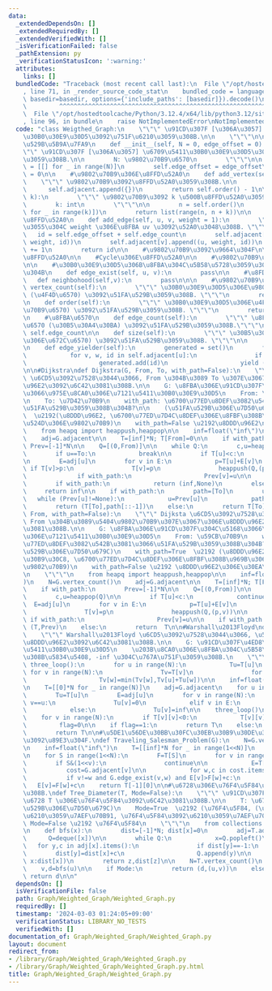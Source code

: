 ```yaml
---
data:
  _extendedDependsOn: []
  _extendedRequiredBy: []
  _extendedVerifiedWith: []
  _isVerificationFailed: false
  _pathExtension: py
  _verificationStatusIcon: ':warning:'
  attributes:
    links: []
  bundledCode: "Traceback (most recent call last):\n  File \"/opt/hostedtoolcache/Python/3.12.4/x64/lib/python3.12/site-packages/onlinejudge_verify/documentation/build.py\"\
    , line 71, in _render_source_code_stat\n    bundled_code = language.bundle(stat.path,\
    \ basedir=basedir, options={'include_paths': [basedir]}).decode()\n          \
    \         ^^^^^^^^^^^^^^^^^^^^^^^^^^^^^^^^^^^^^^^^^^^^^^^^^^^^^^^^^^^^^^^^^^^^^^^^^^^^^^^^^\n\
    \  File \"/opt/hostedtoolcache/Python/3.12.4/x64/lib/python3.12/site-packages/onlinejudge_verify/languages/python.py\"\
    , line 96, in bundle\n    raise NotImplementedError\nNotImplementedError\n"
  code: "class Weigthed_Graph:\n    \"\"\" \u91CD\u307F [\u306A\u3057] \u6709\u5411\
    \u30B0\u30E9\u30D5\u3092\u751F\u6210\u3059\u308B.\n\n    \"\"\"\n\n    #\u5165\
    \u529B\u5B9A\u7FA9\n    def __init__(self, N = 0, edge_offset = 0):\n        \"\
    \"\" \u91CD\u307F [\u306A\u3057] \u6709\u5411\u30B0\u30E9\u30D5\u3092\u751F\u6210\
    \u3059\u308B.\n\n        N: \u9802\u70B9\u6570\n        \"\"\"\n\n        self.adjacent\
    \ = [[] for _ in range(N)]\n        self.edge_offset = edge_offset\n        self.edge_count\
    \ = 0\n\n    #\u9802\u70B9\u306E\u8FFD\u52A0\n    def add_vertex(self):\n    \
    \    \"\"\" \u9802\u70B9\u3092\u8FFD\u52A0\u3059\u308B.\n\n        \"\"\"\n  \
    \      self.adjacent.append({})\n        return self.order() - 1\n\n    def add_vertices(self,\
    \ k):\n        \"\"\" \u9802\u70B9\u3092 k \u500B\u8FFD\u52A0\u3059\u308B.\n\n\
    \        k: int\n        \"\"\"\n\n        n = self.order()\n        self.adjacent.extend([{}\
    \ for _ in range(k)])\n        return list(range(n, n + k))\n\n    #\u8FBA\u306E\
    \u8FFD\u52A0\n    def add_edge(self, u, v, weight = 1):\n        \"\"\" \u91CD\
    \u3055\u304C weight \u306E\u8FBA uv \u3092\u52A0\u3048\u308B. \"\"\"\n\n     \
    \   id = self.edge_offset + self.edge_count\n        self.adjacent[u].append((v,\
    \ weight, id))\n        self.adjacent[v].append((u, weight, id))\n        self.edge_count\
    \ += 1\n        return id\n\n    #\u9802\u70B9\u3092\u9664\u304F\n\n    #Walk\u306E\
    \u8FFD\u52A0\n\n    #Cycle\u306E\u8FFD\u52A0\n\n    #\u9802\u70B9\u306E\u4EA4\u63DB\
    \n\n    #\u30B0\u30E9\u30D5\u306B\u8FBA\u304C\u5B58\u5728\u3059\u308B\u304B\u5426\
    \u304B\n    def edge_exist(self, u, v):\n        pass\n\n    #\u8FD1\u508D\n \
    \   def neighbohood(self,v):\n        pass\n\n\n    #\u9802\u70B9\u6570\n    def\
    \ vertex_count(self):\n        \"\"\" \u30B0\u30E9\u30D5\u306E\u9802\u70B9\u6570\
    \ (\u4F4D\u6570) \u3092\u51FA\u529B\u3059\u308B. \"\"\"\n        return len(self.adjacent)\n\
    \n    def order(self):\n        \"\"\" \u30B0\u30E9\u30D5\u306E\u4F4D\u6570 (\u9802\
    \u70B9\u6570) \u3092\u51FA\u529B\u3059\u308B. \"\"\"\n        return len(self.adjacent)\n\
    \n    #\u8FBA\u6570\n    def edge_count(self):\n        \"\"\" \u8FBA\u306E\u672C\
    \u6570 (\u30B5\u30A4\u30BA) \u3092\u51FA\u529B\u3059\u308B.\"\"\"\n\n        return\
    \ self.edge_count\n\n    def size(self):\n        \"\"\" \u30B5\u30A4\u30BA (\u8FBA\
    \u306E\u672C\u6570) \u3092\u51FA\u529B\u3059\u308B. \"\"\"\n\n        return self.edge_count\n\
    \n    def edge_yielder(self):\n        generated = set()\n        for u in range(self.order()):\n\
    \            for v, w, id in self.adjacent[u]:\n                if id not in generated:\n\
    \                    generated.add(id)\n                    yield (u, v, w, id)\n\
    \n\n#Dijkstra\ndef Dijkstra(G, From, To, with_path=False):\n    \"\"\" Dijksta\
    \ \u6CD5\u3092\u7528\u3044\u3066, From \u304B\u3089 To \u307E\u3067\u306E\u8DDD\
    \u96E2\u3092\u6C42\u3081\u308B.\n\n    G: \u8FBA\u306E\u91CD\u307F\u304C\u5168\
    \u3066\u975E\u8CA0\u306E\u7121\u5411\u30B0\u30E9\u30D5\n    From: \u59CB\u70B9\
    \n    To: \u7D42\u70B9\n    with_path: \u6700\u77ED\u8DEF\u3082\u542B\u3081\u3066\
    \u51FA\u529B\u3059\u308B\u304B?\n\n    (\u51FA\u529B\u306E\u7D50\u679C)\n    with_path=True\
    \  \u2192(\u8DDD\u96E2, \u6700\u77ED\u7D4C\u8DEF\u306E\u8FBF\u308B\u969B\u306E\
    \u524D\u306E\u9802\u70B9)\n    with_path=False \u2192\u8DDD\u96E2\n    \"\"\"\n\
    \    from heapq import heappush,heappop\n\n    inf=float(\"inf\")\n    N=G.vertex_count()\n\
    \    adj=G.adjacent\n\n    T=[inf]*N; T[From]=0\n\n    if with_path:\n       \
    \ Prev=[-1]*N\n\n    Q=[(0,From)]\n\n    while Q:\n        c,u=heappop(Q)\n\n\
    \        if u==To:\n            break\n\n        if T[u]<c:\n            continue\n\
    \n        E=adj[u]\n        for v in E:\n            p=T[u]+E[v]\n           \
    \ if T[v]>p:\n                T[v]=p\n                heappush(Q,(p,v))\n\n  \
    \              if with_path:\n                    Prev[v]=u\n\n    if T[To]==inf:\n\
    \        if with_path:\n            return (inf,None)\n        else:\n       \
    \     return inf\n\n    if with_path:\n        path=[To]\n        u=To\n     \
    \   while (Prev[u]!=None):\n            u=Prev[u]\n            path.append(u)\n\
    \        return (T[To],path[::-1])\n    else:\n        return T[To]\n\ndef Dijkstra_All(G,\
    \ From, with_path=False):\n    \"\"\" Dijksta \u6CD5\u3092\u7528\u3044\u3066,\
    \ From \u304B\u3089\u5404\u9802\u70B9\u307E\u3067\u306E\u8DDD\u96E2\u3092\u6C42\
    \u3081\u308B.\n\n    G: \u8FBA\u306E\u91CD\u307F\u304C\u5168\u3066\u975E\u8CA0\
    \u306E\u7121\u5411\u30B0\u30E9\u30D5\n    From: \u59CB\u70B9\n    with_path: \u6700\
    \u77ED\u8DEF\u3082\u542B\u3081\u3066\u51FA\u529B\u3059\u308B\u304B?\n\n    (\u51FA\
    \u529B\u306E\u7D50\u679C)\n    with_path=True  \u2192 (\u8DDD\u96E2\u306E\u30EA\
    \u30B9\u30C8, \u6700\u77ED\u7D4C\u8DEF\u306E\u8FBF\u308B\u969B\u306E\u524D\u306E\
    \u9802\u70B9)\n    with_path=False \u2192 \u8DDD\u96E2\u306E\u30EA\u30B9\u30C8\
    \n    \"\"\"\n    from heapq import heappush,heappop\n\n    inf=float(\"inf\"\
    )\n    N=G.vertex_count()\n    adj=G.adjacent\n\n    T=[inf]*N; T[From]=0\n\n\
    \    if with_path:\n        Prev=[-1]*N\n\n    Q=[(0,From)]\n\n    while Q:\n\
    \        c,u=heappop(Q)\n\n        if T[u]<c:\n            continue\n\n      \
    \  E=adj[u]\n        for v in E:\n            p=T[u]+E[v]\n            if T[v]>p:\n\
    \                T[v]=p\n                heappush(Q,(p,v))\n\n               \
    \ if with_path:\n                    Prev[v]=u\n\n    if with_path:\n        return\
    \ (T,Prev)\n    else:\n        return  T\n\n#Warshall\u2013Floyd\ndef Warshall_Floyd(G):\n\
    \    \"\"\" Warshall\u2013Floyd \u6CD5\u3092\u7528\u3044\u3066, \u5168\u70B9\u9593\
    \u8DDD\u96E2\u3092\u6C42\u3081\u308B.\n\n    G: \u91CD\u307F\u4ED8\u304D\u7121\
    \u5411\u30B0\u30E9\u30D5\n    \u203B\u8CA0\u306E\u8FBA\u304C\u5B58\u5728\u3059\
    \u308B\u5834\u5408, -inf \u304C\u767A\u751F\u3059\u308B.\n    \"\"\"\n\n    def\
    \ three_loop():\n        for u in range(N):\n            Tu=T[u]\n           \
    \ for v in range(N):\n                Tv=T[v]\n                for w in range(N):\n\
    \                    Tv[w]=min(Tv[w],Tv[u]+Tu[w])\n\n    inf=float(\"inf\"); N=G.vertex_count()\n\
    \n    T=[[0]*N for _ in range(N)]\n    adj=G.adjacent\n    for u in range(N):\n\
    \        Tu=T[u]\n        E=adj[u]\n        for v in range(N):\n            if\
    \ v==u:\n                Tu[v]=0\n            elif v in E:\n                Tu[v]=E[v]\n\
    \            else:\n                Tu[v]=inf\n\n    three_loop()\n\n    flag=1\n\
    \    for v in range(N):\n        if T[v][v]<0:\n            T[v][v]=-inf\n   \
    \         flag=0\n\n    if flag==1:\n        return T\n    else:\n        three_loop()\n\
    \        return T\n\n#\u5DE1\u56DE\u30BB\u30FC\u30EB\u30B9\u30DE\u30F3\u554F\u984C\
    \u3092\u89E3\u304F.\ndef Traveling_Salesman_Problem(G):\n    N=G.vertex_count()\n\
    \n    inf=float(\"inf\")\n    T=[[inf]*N for _ in range(1<<N)]\n    T[0][0]=0\n\
    \n    for S in range(1<<N):\n        F=T[S]\n        for v in range(N):\n    \
    \        if S&(1<<v):\n                continue\n\n            E=T[S|1<<v]\n \
    \           cost=G.adjacent[v]\n\n            for w,c in cost.items():\n     \
    \           if v!=w and G.edge_exist(v,w) and E[v]>F[w]+c:\n                 \
    \   E[v]=F[w]+c\n    return T[-1][0]\n\n#\u6728\u306E\u76F4\u5F84\u3092\u6C42\u3081\
    \u308B.\ndef Tree_Diameter(T, Mode=False):\n    \"\"\" \u91CD\u307F\u4ED8\u304D\
    \u6728 T \u306E\u76F4\u5F84\u3092\u6C42\u3081\u308B.\n\n    T: \u6728\n\n    (\u51FA\
    \u529B\u306E\u7D50\u679C)\n    Mode=True  \u2192 (\u76F4\u5F84, (\u76F4\u5F84\u3092\
    \u6210\u3059\u7AEF\u70B91, \u76F4\u5F84\u3092\u6210\u3059\u7AEF\u70B92))\n   \
    \ Mode=False \u2192 \u76F4\u5F84\n    \"\"\"\n    from collections import deque\n\
    \n    def bfs(x):\n        dist=[-1]*N; dist[x]=0\n        adj=T.adjacent\n  \
    \      Q=deque([x])\n\n        while Q:\n            x=Q.popleft()\n         \
    \   for y,c in adj[x].items():\n                if dist[y]==-1:\n            \
    \        dist[y]=dist[x]+c\n                    Q.append(y)\n\n        z=max(range(N),key=lambda\
    \ x:dist[x])\n        return z,dist[z]\n\n    N=T.vertex_count()\n    u,_=bfs(0)\n\
    \    v,d=bfs(u)\n\n    if Mode:\n        return (d,(u,v))\n    else:\n       \
    \ return d\n\n"
  dependsOn: []
  isVerificationFile: false
  path: Graph/Weighted_Graph/Weighted_Graph.py
  requiredBy: []
  timestamp: '2024-03-03 01:24:05+09:00'
  verificationStatus: LIBRARY_NO_TESTS
  verifiedWith: []
documentation_of: Graph/Weighted_Graph/Weighted_Graph.py
layout: document
redirect_from:
- /library/Graph/Weighted_Graph/Weighted_Graph.py
- /library/Graph/Weighted_Graph/Weighted_Graph.py.html
title: Graph/Weighted_Graph/Weighted_Graph.py
---
```


